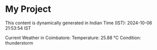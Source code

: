 # My Project

This content is dynamically generated in Indian Time (IST): 2024-10-06 21:53:54 IST


Current Weather in Coimbatore:
Temperature: 25.88 °C
Condition: thunderstorm
